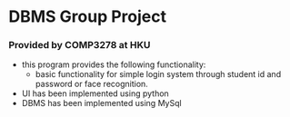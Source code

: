 # DBMS Group Project
### Provided by COMP3278 at HKU

- this program provides the following functionality:
  - basic functionality for simple login system through student id and password or face recognition.
- UI has been implemented using python
- DBMS has been implemented using MySql
